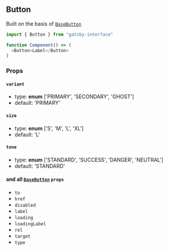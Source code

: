 ## Button

Built on the basis of [`BaseButton`](??path=/story/basebutton--tags-components)

```javascript
import { Button } from "gatsby-interface"

function Component() => (
  <Button>Label</Button>
)
```

### Props

#### `variant`

- type: **enum** ['PRIMARY', 'SECONDARY', 'GHOST']
- default: 'PRIMARY'

#### `size`

- type: **enum** ['S', 'M', 'L', 'XL']
- default: 'L'

#### `tone`

- type: **enum** ['STANDARD', 'SUCCESS', 'DANGER', 'NEUTRAL']
- default: 'STANDARD'

#### and all [`BaseButton`](?path=/story/basebutton--tags-components) `props`

- `to`
- `href`
- `disabled`
- `label`
- `loading`
- `loadingLabel`
- `rel`
- `target`
- `type`

